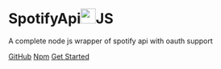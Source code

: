 <h1 class="cover-title"><font style="color: var(--theme-color);">Spotify</font>Api<img src="https://avatars0.githubusercontent.com/u/71826863?s=400&u=c871a66a95a2ca7e9b0f072aa9635b31fbc1e800&v=4" width="30px"><font>JS</font></h1>

<p class="cover-description">A complete node js wrapper of spotify api with oauth support</p>

[GitHub](https://github.com/spotify-api/spotify-api.js)
[Npm](https://npmjs.com/spotify-api.js)
[Get Started](/#start)